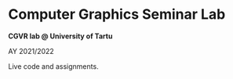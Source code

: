 # Computer Graphics Seminar Lab

**CGVR lab @ University of Tartu**

AY 2021/2022

Live code and assignments.